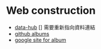 # Web construction
- [data-hub](https://ntupsc.github.io/data-hub)
[] 需要重新指向資料連結
- [github albums](https://ntupsc.github.io/albums/)
- [google site for album](https://sites.google.com/view/ntupsc/home)
